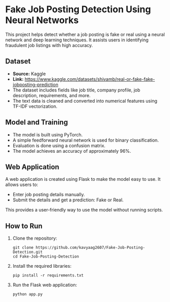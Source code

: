 <h1>Fake Job Posting Detection Using Neural Networks</h1>

<p>
This project helps detect whether a job posting is fake or real using a neural network and deep learning techniques. It assists users in identifying fraudulent job listings with high accuracy.
</p>

<h2>Dataset</h2>

<ul>
  <li><strong>Source:</strong> Kaggle</li>
  <li>
    <strong>Link:</strong>
    <a href="https://www.kaggle.com/datasets/shivamb/real-or-fake-fake-jobposting-prediction" target="_blank">
      https://www.kaggle.com/datasets/shivamb/real-or-fake-fake-jobposting-prediction
    </a>
  </li>
  <li>The dataset includes fields like job title, company profile, job description, requirements, and more.</li>
  <li>The text data is cleaned and converted into numerical features using TF-IDF vectorization.</li>
</ul>

<h2>Model and Training</h2>

<ul>
  <li>The model is built using PyTorch.</li>
  <li>A simple feedforward neural network is used for binary classification.</li>
  <li>Evaluation is done using a confusion matrix.</li>
  <li>The model achieves an accuracy of approximately 96%.</li>
</ul>

<h2>Web Application</h2>

<p>
A web application is created using Flask to make the model easy to use. It allows users to:
</p>

<ul>
  <li>Enter job posting details manually.</li>
  <li>Submit the details and get a prediction: Fake or Real.</li>
</ul>

<p>This provides a user-friendly way to use the model without running scripts.</p>

<h2>How to Run</h2>

<ol>
  <li>Clone the repository:
    <pre><code>git clone https://github.com/kavyaag2607/Fake-Job-Posting-Detection.git
cd Fake-Job-Posting-Detection</code></pre>
  </li>

  <li>Install the required libraries:
    <pre><code>pip install -r requirements.txt</code></pre>
  </li>

  <li>Run the Flask web application:
    <pre><code>python app.py</code></pre>
  </li>

</ol>

